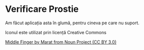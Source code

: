 # Verificare Prostie

Am făcut aplicația asta în glumă, pentru cineva pe care nu suport.


Iconul este utilizat prin licență Creative Commons

[Middle Finger by Marat from Noun Project (CC BY 3.0)](https://link-url-here.org](https://thenounproject.com/icon/middle-finger-17109/)https://thenounproject.com/icon/middle-finger-17109/)
